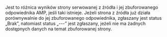 Jest to różnica wyników strony serwowanej z źródła i jej zbuforowanego odpowiednika AMP, jeśli taki istnieje. Jeżeli strona z źródła już działa porównywalnie do jej zbuforowanego odpowiednika, zgłaszany jest status „Brak”, natomiast status „---” jest zgłaszany, jeżeli nie ma żadnych dostępnych danych na temat zbuforowanej strony.
